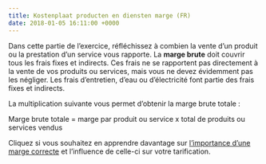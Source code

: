 ```yaml
---
title: Kostenplaat producten en diensten marge (FR)
date: 2018-01-05 16:11:00 +0000
---
```

Dans cette partie de l’exercice, réfléchissez à combien la vente d’un produit ou la prestation d’un service vous rapporte. La **marge brute** doit couvrir tous les frais fixes et indirects. Ces frais ne se rapportent pas directement à la vente de vos produits ou services, mais vous ne devez évidemment pas les négliger. Les frais d’entretien, d’eau ou d’électricité font partie des frais fixes et indirects.

La multiplication suivante vous permet d’obtenir la marge brute totale :

Marge brute totale = marge par produit ou service x total de produits ou services vendus

  
Cliquez si vous souhaitez en apprendre davantage sur [l’importance d’une marge correcte](http://www.xerius.be/blog/plak-de-juiste-prijs-op-je-product-en-dienst%20) et l’influence de celle-ci sur votre tarification.
